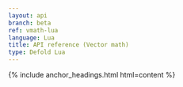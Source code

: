 ```yaml
---
layout: api
branch: beta
ref: vmath-lua
language: Lua
title: API reference (Vector math)
type: Defold Lua
---
```

{% include anchor_headings.html html=content %}